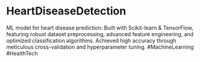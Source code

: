 # HeartDiseaseDetection
ML model for heart disease prediction: Built with Scikit-learn &amp; TensorFlow, featuring robust dataset preprocessing, advanced feature engineering, and optimized classification algorithms. Achieved high accuracy through meticulous cross-validation and hyperparameter tuning. #MachineLearning #HealthTech
